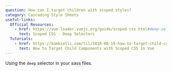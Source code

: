 ```yaml
---
question: How can I target children with scoped styles?
category: Cascading Style Sheets
useful-links:
  Official Resources:
    - href: https://vue-loader.vuejs.org/guide/scoped-css.html#deep-selectors
      text: Scoped CSS - Deep Selectors
  Tutorials:
    - href: https://bambielli.com/til/2018-08-19-how-to-target-child-components-with-scoped-css-in-vue/#
      text: How to Target Child Components with Scoped CSS in Vue
---
```


Using the `deep` selector in your sass files.
